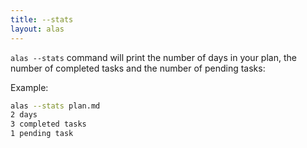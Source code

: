 ```yaml
---
title: --stats
layout: alas
---
```


`alas --stats` command will print the number of days in your plan, the number
of completed tasks and the number of pending tasks:

Example:

```bash
alas --stats plan.md
2 days
3 completed tasks
1 pending task
```
